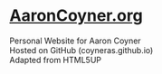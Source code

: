 # [AaronCoyner.org](http://AaronCoyner.org)

  
Personal Website for Aaron Coyner  
Hosted on GitHub (coyneras.github.io)  
Adapted from HTML5UP
